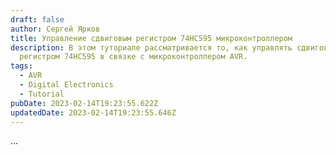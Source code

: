 ```yaml
---
draft: false
author: Сергей Ярков
title: Управление сдвиговым регистром 74HC595 микроконтроллером
description: В этом туториале рассматривается то, как управлять сдвиговым
  регистром 74HC595 в связке с микроконтроллером AVR.
tags:
  - AVR
  - Digital Electronics
  - Tutorial
pubDate: 2023-02-14T19:23:55.622Z
updatedDate: 2023-02-14T19:23:55.646Z
---
```


...
